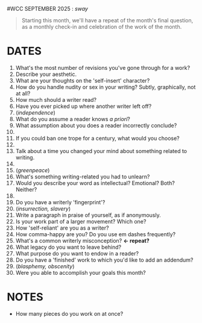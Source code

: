 #WCC SEPTEMBER 2025 : *sway*
<!-- Leaves of Grass -->

> Starting this month, we'll have a repeat of the month's final question, as a monthly check-in and celebration of the work of the month.

# DATES
1. What's the most number of revisions you've gone through for a work?
2. Describe your aesthetic.
3. What are your thoughts on the 'self-insert' character? 
4. How do you handle nudity or sex in your writing? Subtly, graphically, not at all?
5. How much should a writer read?
6. Have you ever picked up where another writer left off?
7. (*independence*)
8. What do you assume a reader knows *a priori*?
9. What assumption about you does a reader incorrectly conclude?
10. 
11. If you could ban one trope for a century, what would you choose?
12. 
13. Talk about a time you changed your mind about something related to writing.
14. 
15. (*greenpeace*)
16. What's something writing-related you had to unlearn?
17. Would you describe your word as intellectual? Emotional? Both? Neither?
18. 
19. Do you have a writerly 'fingerprint'?
20. (*insurrection, slavery*)
21. Write a paragraph in praise of yourself, as if anonymously.
22. Is your work part of a larger movement? Which one?
23. How 'self-reliant' are you as a writer?
24. How comma-happy are you? Do you use em dashes frequently?
25. What's a common writerly misconception? **← repeat?**
26. What legacy do you want to leave behind?
27. What purpose do you want to endow in a reader?
28. Do you have a 'finished' work to which you'd like to add an addendum? 
29. (*blasphemy, obscenity*)
30. Were you able to accomplish your goals this month? 


# NOTES
- How many pieces do you work on at once?

